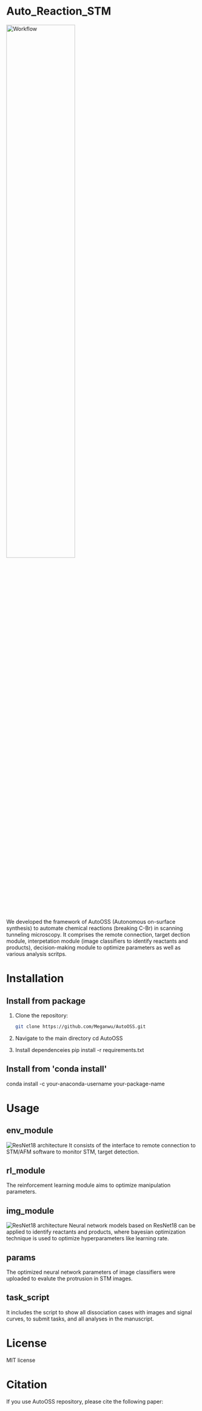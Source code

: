 # Auto_Reaction_STM
<img src="./images/framework_total.png" alt="Workflow" style="width:60%;">

We developed the framework of AutoOSS (Autonomous on-surface synthesis) to automate chemical reactions (breaking C-Br) in scanning tunneling microscopy. It comprises the remote connection, target dection module, interpetation module (image classifiers to identify reactants and products), decision-making module to optimize parameters as well as various analysis scritps. 


# Installation

## Install from package

1. Clone the repository:
   ```sh
   git clone https://github.com/Meganwu/AutoOSS.git

2. Navigate to the main directory
   cd AutoOSS

3. Install dependenceies
   pip install -r requirements.txt

## Install from 'conda install'

conda install -c your-anaconda-username your-package-name




# Usage

## env_module
![ResNet18 architecture](./Image/sac_architecture.png)
It consists of the interface to remote connection to STM/AFM software to monitor STM, target detection.

## rl_module
The reinforcement learning module aims to optimize manipulation parameters.

## img_module
![ResNet18 architecture](./Image/resnet18.png)
Neural network models based on ResNet18 can be applied to identify reactants and products, where bayesian optimization technique is used to optimize hyperparameters like learning rate.

## params
The optimized neural network parameters of image classifiers were uploaded to evalute the protrusion in STM images.

## task_script
It includes the script to show all dissociation cases with images and signal curves, to submit tasks, and all analyses in the manuscript. 


# License
MIT license



# Citation
If you use AutoOSS repository, please cite the following paper:
